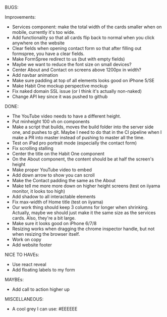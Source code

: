 BUGS:

Improvements:

- Services component: make the total width of the cards smaller when on mobile,
  currently it's too wide.
- Add functionality so that all cards flip back to normal when you click anywhere on the website
- Clear fields when opening contact form so that after filling out formspree, you have a clear fields.
- Make FormSpree redirect to us (but with empty fields) 
- Maybe we want to reduce the font size on small devices?
- Center About and Contact on screens above 1200px in width?
- Add navbar animation
- Make sure padding at top of all elements looks good on iPhone 5/SE
- Make Habit One mockup perspective mockup
- Fix naked domain SSL issue (or I think it's actually non-naked)
- Change API key since it was pushed to github

DONE:

- The YouTube video needs to have a different height.
- Put minheight 100 vh on components
- Make a script that builds, moves the build folder into the server side one, and pushes to git. Maybe I need to
  do that in the CI pipeline when I make a PR into master instead of pushing to master all the time.
- Test on iPad pro portrait mode (especially the contact form)
- Fix scrolling stalling
- Center the title on the Habit One component
- On the About component, the content should be at half the screen's height
- Make proper YouTube video to embed
- Add down arrow to show you can scroll
- Make the Contact padding the same as the About
- Make tell me more more down on higher height screens (test on iiyama monitor, it looks too high)
- Add shadow to all interactable elements
- Fix max-width of Home title (test on iiyama)
- Our work thing should keep 3 columns for longer when shrinking. Actually, maybe we should just make it the same size as the services cards. Also, they're a bit large.
- Make sure it looks good on iPhone 6/7/8
- Resizing works when dragging the chrome inspector handle, but not when resizing the browser itself.
- Work on copy
- Add website footer

NICE TO HAVEs:

- Use react reveal
- Add floating labels to my form

MAYBEs:

- Add call to action higher up

MISCELLANEOUS:

- A cool grey I can use: #EEEEEE
